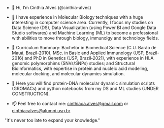 - 👋 Hi, I’m Cinthia Alves (@cinthia-alves)

- 🌱 I have experience in Molecular Biology techniques with a huge interesting in computer science area. Currently, I focus my studies on Data Science (DS), Data Visualization (using Power BI and Google Data Studio softwares) and Machine Learning (ML) to become a professional with abilities to move through biology, immunolgy and technology fields.

- 👀 Curriculum Summary: Bachelor in Biomedical Science (C.U. Barão de Mauá, Brazil-2010), MSc. in Basic and Applied Immunology (USP, Brazil-2016) and PhD in Genetics (USP, Brazil-2021), with experience in HLA genomic polymorphims (SNVs/SNPs) studies; and Structural Bioinformatics, with expertise in protein and nucleic acid modeling, molecular docking, and molecular dynamics simulation.

- 💞️ Here you will find protein-DNA molecular dynamic simulation scripts (GROMACs) and python notebooks from my DS and ML studies (UNDER CONSTRUCTION).

- 📫 Feel free to contact me: cinthiaca.alves@gmail.com or cinthiacalves@alumni.usp.br 

"It's never too late to expand your knowledge."

<!---
gitcinthia/gitcinthia is a ✨ special ✨ repository because its `README.md` (this file) appears on your GitHub profile.
You can click the Preview link to take a look at your changes.
--->
